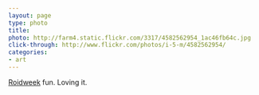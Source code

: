 ```yaml
---
layout: page
type: photo
title: 
photo: http://farm4.static.flickr.com/3317/4582562954_1ac46fb64c.jpg
click-through: http://www.flickr.com/photos/i-5-m/4582562954/
categories: 
- art
---
```

[Roidweek](http://www.flickr.com/groups/polaroidweek2010/) fun. Loving it.
